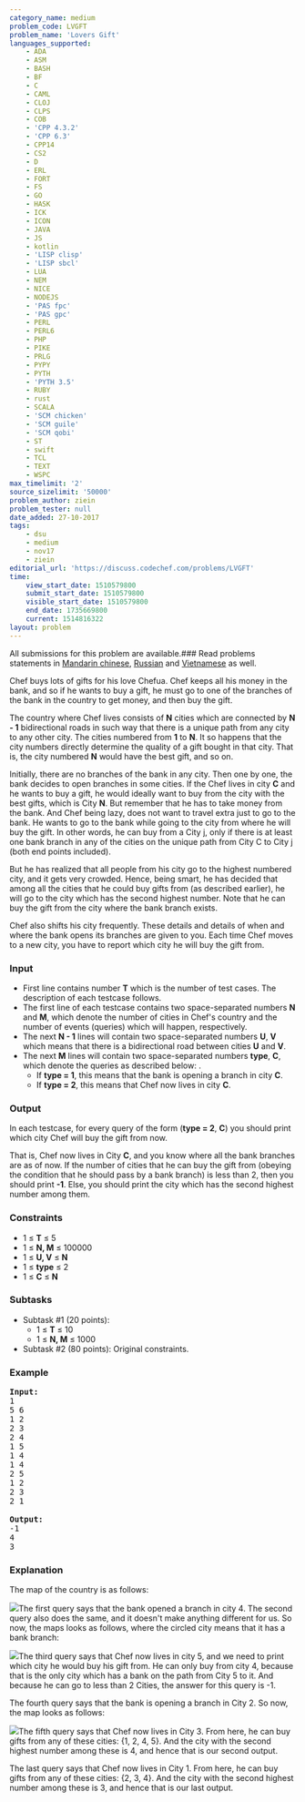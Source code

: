 ```yaml
---
category_name: medium
problem_code: LVGFT
problem_name: 'Lovers Gift'
languages_supported:
    - ADA
    - ASM
    - BASH
    - BF
    - C
    - CAML
    - CLOJ
    - CLPS
    - COB
    - 'CPP 4.3.2'
    - 'CPP 6.3'
    - CPP14
    - CS2
    - D
    - ERL
    - FORT
    - FS
    - GO
    - HASK
    - ICK
    - ICON
    - JAVA
    - JS
    - kotlin
    - 'LISP clisp'
    - 'LISP sbcl'
    - LUA
    - NEM
    - NICE
    - NODEJS
    - 'PAS fpc'
    - 'PAS gpc'
    - PERL
    - PERL6
    - PHP
    - PIKE
    - PRLG
    - PYPY
    - PYTH
    - 'PYTH 3.5'
    - RUBY
    - rust
    - SCALA
    - 'SCM chicken'
    - 'SCM guile'
    - 'SCM qobi'
    - ST
    - swift
    - TCL
    - TEXT
    - WSPC
max_timelimit: '2'
source_sizelimit: '50000'
problem_author: ziein
problem_tester: null
date_added: 27-10-2017
tags:
    - dsu
    - medium
    - nov17
    - ziein
editorial_url: 'https://discuss.codechef.com/problems/LVGFT'
time:
    view_start_date: 1510579800
    submit_start_date: 1510579800
    visible_start_date: 1510579800
    end_date: 1735669800
    current: 1514816322
layout: problem
---
```

All submissions for this problem are available.### Read problems statements in [Mandarin chinese](http://www.codechef.com/download/translated/NOV17/mandarin/LVGFT.pdf), [Russian](http://www.codechef.com/download/translated/NOV17/russian/LVGFT.pdf) and [Vietnamese](http://www.codechef.com/download/translated/NOV17/vietnamese/LVGFT.pdf) as well.

 Chef buys lots of gifts for his love Chefua. Chef keeps all his money in the bank, and so if he wants to buy a gift, he must go to one of the branches of the bank in the country to get money, and then buy the gift.

The country where Chef lives consists of **N** cities which are connected by **N - 1** bidirectional roads in such way that there is a unique path from any city to any other city. The cities numbered from **1** to **N**. It so happens that the city numbers directly determine the quality of a gift bought in that city. That is, the city numbered **N** would have the best gift, and so on.

Initially, there are no branches of the bank in any city. Then one by one, the bank decides to open branches in some cities. If the Chef lives in city **C** and he wants to buy a gift, he would ideally want to buy from the city with the best gifts, which is City **N**. But remember that he has to take money from the bank. And Chef being lazy, does not want to travel extra just to go to the bank. He wants to go to the bank while going to the city from where he will buy the gift. In other words, he can buy from a City j, only if there is at least one bank branch in any of the cities on the unique path from City C to City j (both end points included).

But he has realized that all people from his city go to the highest numbered city, and it gets very crowded. Hence, being smart, he has decided that among all the cities that he could buy gifts from (as described earlier), he will go to the city which has the second highest number. Note that he can buy the gift from the city where the bank branch exists.

Chef also shifts his city frequently. These details and details of when and where the bank opens its branches are given to you. Each time Chef moves to a new city, you have to report which city he will buy the gift from.

### Input

- First line contains number **T** which is the number of test cases. The description of each testcase follows.
- The first line of each testcase contains two space-separated numbers **N** and **M**, which denote the number of cities in Chef's country and the number of events (queries) which will happen, respectively.
- The next **N - 1** lines will contain two space-separated numbers **U**, **V** which means that there is a bidirectional road between cities **U** and **V**.
- The next **M** lines will contain two space-separated numbers **type**, **C**, which denote the queries as described below: . 
    - If **type = 1**, this means that the bank is opening a branch in city **C**.
    - If **type = 2**, this means that Chef now lives in city **C**.

### Output

In each testcase, for every query of the form (**type = 2**, **C**) you should print which city Chef will buy the gift from now.

That is, Chef now lives in City **C**, and you know where all the bank branches are as of now. If the number of cities that he can buy the gift from (obeying the condition that he should pass by a bank branch) is less than 2, then you should print **-1**. Else, you should print the city which has the second highest number among them.

### Constraints

- 1 ≤ **T** ≤ 5
- 1 ≤ **N, M** ≤ 100000
- 1 ≤ **U, V** ≤ **N**
- 1 ≤ **type** ≤ 2
- 1 ≤ **C** ≤ **N**

### Subtasks

- Subtask #1 (20 points): 
    - 1 ≤ **T** ≤ 10
    - 1 ≤ **N, M** ≤ 1000
- Subtask #2 (80 points): Original constraints.

### Example

<pre><b>Input:</b>
1
5 6
1 2
2 3
2 4
1 5
1 4
1 4
2 5
1 2
2 3
2 1

<b>Output:</b>
-1
4
3
</pre>
### Explanation

The map of the country is as follows:

![](http://tinyurl.com/y9vtq58r)The first query says that the bank opened a branch in city 4. The second query also does the same, and it doesn't make anything different for us. So now, the maps looks as follows, where the circled city means that it has a bank branch:

![](http://tinyurl.com/yar2vjnn)The third query says that Chef now lives in city 5, and we need to print which city he would buy his gift from. He can only buy from city 4, because that is the only city which has a bank on the path from City 5 to it. And because he can go to less than 2 Cities, the answer for this query is -1.

The fourth query says that the bank is opening a branch in City 2. So now, the map looks as follows:

![](http://tinyurl.com/y8c7fsp8)The fifth query says that Chef now lives in City 3. From here, he can buy gifts from any of these cities: {1, 2, 4, 5}. And the city with the second highest number among these is 4, and hence that is our second output.

The last query says that Chef now lives in City 1. From here, he can buy gifts from any of these cities: {2, 3, 4}. And the city with the second highest number among these is 3, and hence that is our last output.
